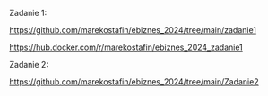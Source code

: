 Zadanie 1:

https://github.com/marekostafin/ebiznes_2024/tree/main/zadanie1

https://hub.docker.com/r/marekostafin/ebiznes_2024_zadanie1


Zadanie 2:

https://github.com/marekostafin/ebiznes_2024/tree/main/Zadanie2
